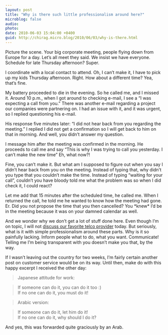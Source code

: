 ```yaml
---
layout: post
title: "Why is there such little professionalism around here?"
microblog: false
audio: 
photo: 
date: 2010-06-03 15:04:00 +0400
guid: http://chirag.micro.blog/2010/06/03/why-is-there.html
---
```

<p>Picture the scene. Your big corporate meeting, people flying down from Europe for a day. Let’s all meet they said. We insist we have everyone. Schedule for late Thursday afternoon? Super.</p>
<p>I coordinate with a local contact to attend. Oh, I can’t make it, I have to pick up my kids Thursday afternoon. Right. How about a different time? Yea, that’s fine.</p>
<p>My battery proceeded to die in the evening. So he called me, and I missed it. Around 10 p.m., when I got around to checking e-mail, I see a “I was expecting a call from you.” There was another e-mail regarding a project our companies were partnering on. I had an issue with it, and it was urgent, so I replied questioning his e-mail.</p>
<p>His response five minutes later: “I did not hear back from you regarding the meeting.” I replied I did not get a confirmation so I will get back to him on that in morning. And well, you didn’t answer my question.</p>
<p>I message him after the meeting was confirmed in the morning. He proceeds to call me and say “This is why I was trying to call you yesterday. I can’t make the new time” Eh, what now?!</p>
<p>Fine, you can’t make it. But what am I supposed to figure out when you say I didn’t hear back from you on the meeting. Instead of typing that, why didn’t you type that you couldn’t make the time. Instead of typing “waiting for your call”, couldn’t you have bloody told me what the problem was so when I did check it, I could react?</p>
<p>Let me add that 15 minutes after the scheduled time, he called me. When I returned the call, he told me he wanted to know how the meeting had gone. Er. Did you not propose the time that you then cancelled? You *knew* I’d be in the meeting because it was on your damned calendar as well.</p>
<p>And we wonder why we don’t get a lot of stuff done here. Even though I’m on topic, I will not <a href="http://blog.chirag.biz/why-you-shouldnt-bother-with-etisalat" target="_blank">discuss our favorite telco provider</a> today. But seriously, what is it with simple professionalism around these parts. Why is it so painfully lacking. Inform people what to do, what you want. Communicate! Telling me I’m being transparent with you doesn’t make you that, by the way.</p>
<p>If I wasn’t leaving out the country for two weeks, I’m fairly certain another post on customer service would be on its way. Until then, make do with this happy excerpt I received the other day:</p>
<blockquote>Japanese attitude for work:</blockquote>
<blockquote>If someone can do it, you can do it too :)<br>If no one can do it, you must do it!</blockquote>
<blockquote>Arabic version:</blockquote>
<blockquote>If someone can do it, let him do it!<br>If no one can do it, why should I do it?</blockquote>
<p>And yes, this was forwarded quite graciously by an Arab.</p>
